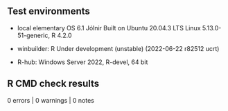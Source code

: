 
## Test environments

* local elementary OS 6.1 Jólnir Built on Ubuntu 20.04.3 LTS Linux 5.13.0-51-generic, R 4.2.0

* winbuilder: R Under development (unstable) (2022-06-22 r82512 ucrt)

* R-hub: Windows Server 2022, R-devel, 64 bit

## R CMD check results

0 errors | 0 warnings | 0 notes

